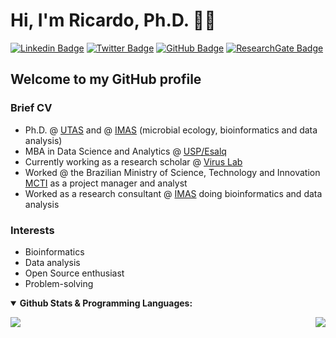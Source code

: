 # Hi, I'm Ricardo, Ph.D. 👋🧬

[![Linkedin Badge](https://img.shields.io/badge/-ricardo-blue?style=flat&logo=Linkedin&logoColor=white&link=https://linkedin.com/in/ricardorochaps)](https://linkedin.com/in/ricardorochaps)
[![Twitter Badge](https://img.shields.io/badge/-@ricrocha82-1ca0f1?style=flat&labelColor=1ca0f1&logo=twitter&logoColor=white&link=https://twitter.com/ricrocha82)](https://twitter.com/ricrocha82)
[![GitHub Badge](https://img.shields.io/github/followers/ricrocha82?style=social)](https://github.com/ricrocha82)
[![ResearchGate Badge](https://img.shields.io/badge/Research-Gate-9cf)](https://www.researchgate.net/profile/Ricardo-Silva-80)

## Welcome to my GitHub profile

### Brief CV
- Ph.D. @ [UTAS](https://www.utas.edu.au) and @ [IMAS](https://www.imas.utas.edu.au) (microbial ecology, bioinformatics and data analysis)
- MBA in Data Science and Analytics @ [USP/Esalq](https://blog.mbauspesalq.com/en/category/mba-usp-esalq-en/data-science-and-analytics/)
- Currently working as a research scholar @ [Virus Lab](http://u.osu.edu/viruslab/) 
- Worked @ the Brazilian Ministry of Science, Technology and Innovation [MCTI](https://www.gov.br/mcti/pt-br) as a project manager and analyst
- Worked as a research consultant @ [IMAS](https://www.imas.utas.edu.au) doing bioinformatics and data analysis

### Interests
- Bioinformatics
- Data analysis
- Open Source enthusiast
- Problem-solving






</details>

<en>

<details open>
 <summary><b> Github Stats & Programming Languages:</b> </summary>  

<en>

<p align = "left">
 <img src = "https://github-readme-stats.vercel.app/api?username=ricrocha82&show_icons=true&theme=">
 <img align="right" src="https://github-readme-stats.vercel.app/api/top-langs/?username=ricrocha82&theme=&show_icons=true&hide_border=true" />
</p>
<en/>
